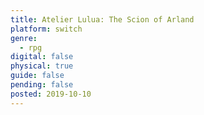 ```yaml
---
title: Atelier Lulua: The Scion of Arland
platform: switch
genre:
  - rpg
digital: false
physical: true
guide: false
pending: false
posted: 2019-10-10
---
```

